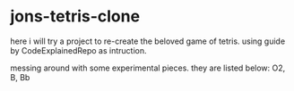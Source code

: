 # jons-tetris-clone

here i will try a project to re-create the beloved game of tetris.  using guide by CodeExplainedRepo as intruction.

messing around with some experimental pieces.  they are listed below:
O2, B, Bb